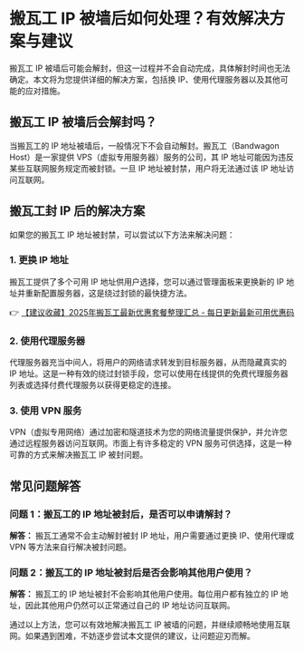 # 搬瓦工 IP 被墙后如何处理？有效解决方案与建议

搬瓦工 IP 被墙后可能会解封，但这一过程并不会自动完成，具体解封时间也无法确定。本文将为您提供详细的解决方案，包括换 IP、使用代理服务器以及其他可能的应对措施。

## 搬瓦工 IP 被墙后会解封吗？

当搬瓦工的 IP 地址被墙后，一般情况下不会自动解封。搬瓦工（Bandwagon Host）是一家提供 VPS（虚拟专用服务器）服务的公司，其 IP 地址可能因为违反某些互联网服务规定而被封锁。一旦 IP 地址被封禁，用户将无法通过该 IP 地址访问互联网。

## 搬瓦工封 IP 后的解决方案

如果您的搬瓦工 IP 地址被封禁，可以尝试以下方法来解决问题：

### 1. 更换 IP 地址
搬瓦工提供了多个可用 IP 地址供用户选择，您可以通过管理面板来更换新的 IP 地址并重新配置服务器，这是绕过封锁的最快捷方法。

👉 [【建议收藏】2025年搬瓦工最新优惠套餐整理汇总 - 每日更新最新可用优惠码](https://bit.ly/banwagon)

### 2. 使用代理服务器
代理服务器充当中间人，将用户的网络请求转发到目标服务器，从而隐藏真实的 IP 地址。这是一种有效的绕过封锁手段，您可以使用在线提供的免费代理服务器列表或选择付费代理服务以获得更稳定的连接。

### 3. 使用 VPN 服务
VPN（虚拟专用网络）通过加密和隧道技术为您的网络流量提供保护，并允许您通过远程服务器访问互联网。市面上有许多稳定的 VPN 服务可供选择，这是一种可靠的方式来解决搬瓦工 IP 被封问题。

## 常见问题解答

### 问题 1：搬瓦工的 IP 地址被封后，是否可以申请解封？

**解答：** 搬瓦工通常不会主动解封被封 IP 地址，用户需要通过更换 IP、使用代理或 VPN 等方法来自行解决被封问题。

### 问题 2：搬瓦工的 IP 地址被封后是否会影响其他用户使用？

**解答：** 搬瓦工的 IP 地址被封不会影响其他用户使用。每位用户都有独立的 IP 地址，因此其他用户仍然可以正常通过自己的 IP 地址访问互联网。

通过以上方法，您可以有效地解决搬瓦工 IP 被墙的问题，并继续顺畅地使用互联网。如果遇到困难，不妨逐步尝试本文提供的建议，让问题迎刃而解。